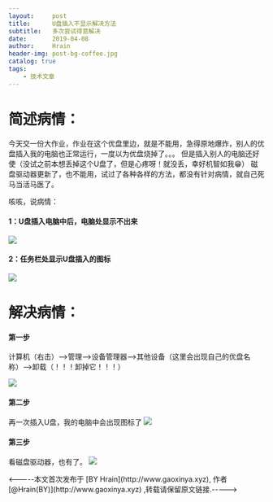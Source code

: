 ```yaml
---
layout:     post
title:      U盘插入不显示解决方法
subtitle:   多次尝试得意解决
date:       2019-04-08
author:     Hrain
header-img: post-bg-coffee.jpg
catalog: true
tags:
    - 技术文章
---
```


# 简述病情：

今天交一份大作业，作业在这个优盘里边，就是不能用，急得原地爆炸，别人的优盘插入我的电脑也正常运行，一度以为优盘烧掉了。。。
但是插入别人的电脑还好使（没试之前本想丢掉这个U盘了，但是心疼呀！就没丢，幸好机智如我😁）
磁盘驱动器更新了，也不能用，试过了各种各样的方法，都没有针对病情，就自己死马当活马医了。


咳咳，说病情：

#### **1：U盘插入电脑中后，电脑处显示不出来**
![](http://img-blog.csdnimg.cn/20190401192406232.PNG)
#### **2：任务栏处显示U盘插入的图标**
![](http://img-blog.csdnimg.cn/20190401193253412.PNG)

# 解决病情：

#### 第一步
计算机（右击）-->管理-->设备管理器-->其他设备（这里会出现自己的优盘名称）-->卸载（！！！卸掉它！！！）

![](http://img-blog.csdnimg.cn/20190401193623988.PNG)

#### 第二步
再一次插入U盘，我的电脑中会出现图标了
![](http://img-blog.csdnimg.cn/20190401193811255.PNG)
#### 第三步
看磁盘驱动器，也有了。
![](http://img-blog.csdnimg.cn/20190401193854499.PNG)


<p><-----本文首次发布于 [BY Hrain](http://www.gaoxinya.xyz), 作者 [@Hrain(BY)](http://www.gaoxinya.xyz) ,转载请保留原文链接.-----></p>